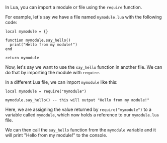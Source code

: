 In Lua, you can import a module or file using the `require` function. 

For example, let's say we have a file named `mymodule.lua` with the following code:

```
local mymodule = {}

function mymodule.say_hello()
  print("Hello from my module!")
end

return mymodule
```

Now, let's say we want to use the `say_hello` function in another file. We can do that by importing the module with `require`. 

In a different Lua file, we can import `mymodule` like this:

```
local mymodule = require("mymodule")

mymodule.say_hello() -- this will output "Hello from my module!"
```

Here, we are assigning the value returned by `require("mymodule")` to a variable called `mymodule`, which now holds a reference to our `mymodule.lua` file. 

We can then call the `say_hello` function from the `mymodule` variable and it will print "Hello from my module!" to the console.